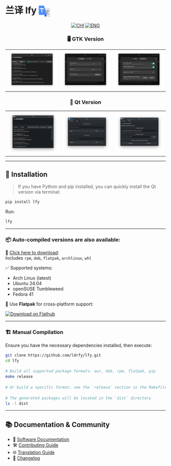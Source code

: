# 兰译 lfy <img src="data/resources/icons/hicolor/scalable/apps/cool.ldr.lfy.svg" width="36" height="36" alt="兰译" style="vertical-align: middle;" />

<div align="center">

[![CHI](https://img.shields.io/badge/CHI-中文-red?style=for-the-badge)](README_ZH.md) [![ENG](https://img.shields.io/badge/ENG-English-blue?style=for-the-badge)](README.md)

</div>

<div align="center">

### 🖥️ GTK Version

<table>
  <tr>
    <td><img src="https://raw.githubusercontent.com/ldrfy/docs/main/images/gtk/main.png" alt="Home" width="100%"></td>
    <td><img src="https://raw.githubusercontent.com/ldrfy/docs/main/images/gtk/preference.png" alt="Settings" width="100%"></td>
    <td><img src="https://raw.githubusercontent.com/ldrfy/docs/main/images/gtk/preference1.png" alt="Settings1" width="100%"></td>
  </tr>
</table>

### 🧩 Qt Version

<table>
  <tr>
    <td><img src="https://raw.githubusercontent.com/ldrfy/docs/main/images/qt/main.png" alt="Home" width="100%"></td>
    <td><img src="https://raw.githubusercontent.com/ldrfy/docs/main/images/qt/preference.png" alt="Settings" width="100%"></td>
    <td><img src="https://raw.githubusercontent.com/ldrfy/docs/main/images/qt/preference1.png" alt="Settings1" width="100%"></td>
  </tr>
</table>

</div>

---

## 🚀 Installation

> If you have Python and pip installed, you can quickly install the Qt version via terminal:

```bash
pip install lfy
```

Run:

```bash
lfy
```

---

### 📦 Auto-compiled versions are also available:

🔗 [Click here to download](https://github.com/ldrfy/lfy/releases/tag/auto):  
Includes `rpm`, `deb`, `flatpak`, `archlinux`, `whl`

✅ Supported systems:

- Arch Linux (latest)
- Ubuntu 24.04
- openSUSE Tumbleweed
- Fedora 41

🔁 Use **Flatpak** for cross-platform support:

[![Download on Flathub](https://flathub.org/assets/badges/flathub-badge-en.png)](https://flathub.org/apps/details/cool.ldr.lfy)

---

### 🏗️ Manual Compilation

Ensure you have the necessary dependencies installed, then execute:

```bash
git clone https://github.com/ldrfy/lfy.git
cd lfy

# Build all supported package formats: aur, deb, rpm, flatpak, pip
make release

# Or build a specific format; see the `release` section in the Makefile

# The generated packages will be located in the `dist` directory
ls -l dist
```

---

## 📚 Documentation & Community

- 📘 [Software Documentation](https://github.com/ldrfy/docs)
- 🛠️ [Contributing Guide](https://github.com/ldrfy/docs/blob/main/CONTRIBUTE.md)
- 🌐 [Translation Guide](https://github.com/ldrfy/docs/blob/main/TRANSLATE.md)
- 📝 [Changelog](https://github.com/ldrfy/docs/blob/main/CHANGELOG.md)
